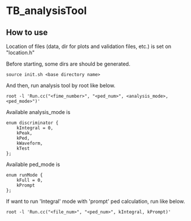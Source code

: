 # TB_analysisTool
## How to use
Location of files (data, dir for plots and validation files, etc.) is set on "location.h"

Before starting, some dirs are should be generated.
```
source init.sh <base directory name>
```

And then, run analysis tool by root like below.
```
root -l 'Run.cc("<fime_number>", "<ped_num>", <analysis_mode>, <ped_mode>")'
```

Available analysis_mode is
```
enum discriminator {
	kIntegral = 0,
	kPeak,
	kPed,
	kWaveform,
	kTest
};
```

Available ped_mode is
```
enum runMode {
	kFull = 0,
	kPrompt
};
```

If want to run 'Integral' mode with 'prompt' ped calculation, run like below.
```
root -l 'Run.cc("<file_num>", "<ped_num>", kIntegral, kPrompt)'
```

